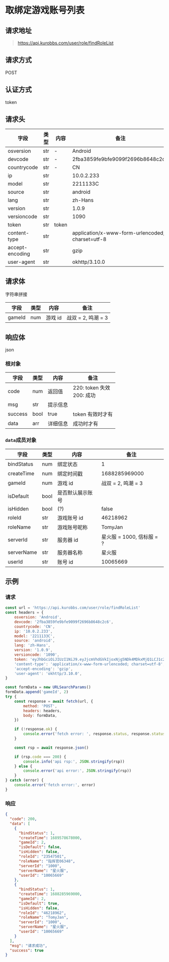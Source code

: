 # 取绑定游戏账号列表

## 请求地址

> https://api.kurobbs.com/user/role/findRoleList

## 请求方式
POST

## 认证方式

token

## 请求头

| 字段            | 类型 | 内容  | 备注                                             |
| --------------- | ---- | ----- | ------------------------------------------------ |
| osversion       | str  | -     | Android                                          |
| devcode         | str  | -     | 2fba3859fe9bfe9099f2696b8648c2c6                 |
| countrycode     | str  | -     | CN                                               |
| ip              | str  |       | 10.0.2.233                                       |
| model           | str  |       | 2211133C                                         |
| source          | str  |       | android                                          |
| lang            | str  |       | zh-Hans                                          |
| version         | str  |       | 1.0.9                                            |
| versioncode     | str  |       | 1090                                             |
| token           | str  | token |                                                  |
| content-type    | str  |       | application/x-www-form-urlencoded; charset=utf-8 |
| accept-encoding | str  |       | gzip                                             |
| user-agent      | str  |       | okhttp/3.10.0                                    |

## 请求体

字符串拼接

| 字段   | 类型 | 内容    | 备注               |
| ------ | ---- | ------- | ------------------ |
| gameId | num  | 游戏 id | 战双 = 2, 鸣潮 = 3 |

## 响应体

json

### 根对象

| 字段    | 类型 | 内容     | 备注                           |
| ------- | ---- | -------- | ------------------------------ |
| code    | num  | 返回值   | 220: token 失效<br />200: 成功 |
| msg     | str  | 提示信息 |                                |
| success | bool | true     | token 有效时才有               |
| data    | arr  | 详细信息 | 成功时才有                     |

### `data`成员对象


| 字段      | 类型 | 内容         | 备注                                                         |
| --------- | ---- | ------------ | ------------------------------------------------------------ |
| bindStatus | num  | 绑定状态     | 1 |
| createTime | num | 绑定时间戳 | 1688285969000 |
| gameId | num | 游戏 id | 战双 = 2, 鸣潮 = 3 |
| isDefault | bool | 是否默认展示账号 |  |
| isHidden | bool | (?)  | false |
| roleId | str | 游戏账号 id | 46218962 |
| roleName | str | 游戏账号昵称 | TomyJan |
| serverId | str | 服务器 id | 星火服 = 1000, 信标服 = ? |
| serverName | str | 服务器名称 | 星火服 |
| userId | str | 账号 id | 10065669 |

## 示例

### 请求

```js
const url = 'https://api.kurobbs.com/user/role/findRoleList'
const headers = {
    osversion: 'Android',
    devcode: '2fba3859fe9bfe9099f2696b8648c2c6',
    countrycode: 'CN',
    ip: '10.0.2.233',
    model: '2211133C',
    source: 'android',
    lang: 'zh-Hans',
    version: '1.0.9',
    versioncode: '1090',
    token: 'eyJhbGciOiJIUzI1NiJ9.eyJjcmVhdGVkIjoxNjg5NDk4MDkxMjQ1LCJ1c2VySWQiOjEwMDY1NjY5fQ.AAAA_AAAAAAAAAAAAAAAAAAAAAAAAAAA-AAAAAAAAAA',
    'content-type': 'application/x-www-form-urlencoded; charset=utf-8',
    'accept-encoding': 'gzip',
    'user-agent': 'okhttp/3.10.0',
}

const formData = new URLSearchParams()
formData.append('gameId', 2)
try {
    const response = await fetch(url, {
        method: 'POST',
        headers: headers,
        body: formData,
    })

    if (!response.ok) {
        console.error('fetch error: ', response.status, response.statusText)
    }

    const rsp = await response.json()

    if (rsp.code === 200) {
        console.info('api rsp:', JSON.stringify(rsp))
    } else {
        console.error('api error:', JSON.stringify(rsp))
    }
} catch (error) {
    console.error('fetch error:', error)
}
```

### 响应

```json
{
  "code": 200,
  "data": [
    {
      "bindStatus": 1,
      "createTime": 1689578678000,
      "gameId": 2,
      "isDefault": false,
      "isHidden": false,
      "roleId": "23547501",
      "roleName": "指挥官06348",
      "serverId": "1000",
      "serverName": "星火服",
      "userId": "10065669"
    },
    {
      "bindStatus": 1,
      "createTime": 1688285969000,
      "gameId": 2,
      "isDefault": true,
      "isHidden": false,
      "roleId": "46218962",
      "roleName": "TomyJan",
      "serverId": "1000",
      "serverName": "星火服",
      "userId": "10065669"
    }
  ],
  "msg": "请求成功",
  "success": true
}
```
